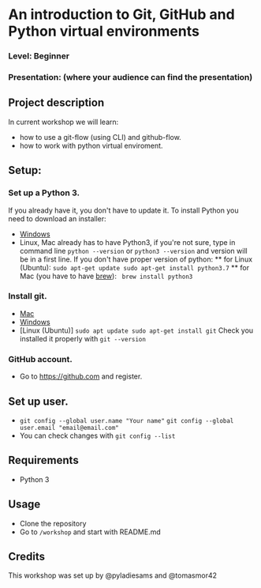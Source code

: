 
# An introduction to Git, GitHub and Python virtual environments
### Level: Beginner
### Presentation: (where your audience can find the presentation)

## Project description
In current workshop we will learn:
* how to use a git-flow (using CLI) and github-flow.
* how to work with python virtual enviroment.


## Setup:
### Set up a Python 3.
If you already have it, you don't have to update it.
To install Python you need to download an installer:
* [Windows](https://www.python.org/downloads/windows/)
* Linux, Mac already has to have Python3, if you're not sure, type in command line `python --version` or `python3 --version` and version will be in a first line. If you don't have proper version of python:
** for Linux (Ubuntu): ```sudo apt-get update
sudo apt-get install python3.7```
** for Mac (you have to have [brew](https://brew.sh)): ``` brew install python3```

### Install git.
* [Mac](https://git-scm.com/download/mac)
* [Windows](https://gitforwindows.org)
* [Linux (Ubuntu)] ```sudo apt update sudo apt-get install git```
Check you installed it properly with ```git --version```

### GitHub account.
* Go to https://github.com and register.

## Set up user.
* `git config --global user.name "Your name"` `git config --global user.email "email@email.com"`
* You can check changes with `git config --list`


## Requirements
* Python 3

## Usage
* Clone the repository
* Go to `/workshop` and start with README.md

## Credits
This workshop was set up by @pyladiesams and @tomasmor42
